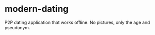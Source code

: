 # modern-dating
P2P dating application that works offline. No pictures, only the age and  pseudonym.
